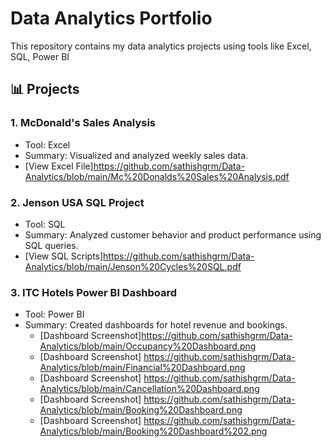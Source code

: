 # Data Analytics Portfolio

This repository contains my data analytics projects using tools like Excel, SQL, Power BI


## 📊 Projects

### 1. McDonald's Sales Analysis
- Tool: Excel
- Summary: Visualized and analyzed weekly sales data.
- [View Excel File]https://github.com/sathishgrm/Data-Analytics/blob/main/Mc%20Donalds%20Sales%20Analysis.pdf

### 2. Jenson USA SQL Project
- Tool: SQL
- Summary: Analyzed customer behavior and product performance using SQL queries.
- [View SQL Scripts]https://github.com/sathishgrm/Data-Analytics/blob/main/Jenson%20Cycles%20SQL.pdf

### 3. ITC Hotels Power BI Dashboard
- Tool: Power BI
- Summary: Created dashboards for hotel revenue and bookings.
   - [Dashboard Screenshot]https://github.com/sathishgrm/Data-Analytics/blob/main/Occupancy%20Dashboard.png
   - [Dashboard Screenshot] https://github.com/sathishgrm/Data-Analytics/blob/main/Financial%20Dashboard.png   
   - [Dashboard Screenshot] https://github.com/sathishgrm/Data-Analytics/blob/main/Cancellation%20Dashboard.png
   - [Dashboard Screenshot] https://github.com/sathishgrm/Data-Analytics/blob/main/Booking%20Dashboard.png
   - [Dashboard Screenshot] https://github.com/sathishgrm/Data-Analytics/blob/main/Booking%20Dashboard%202.png       
